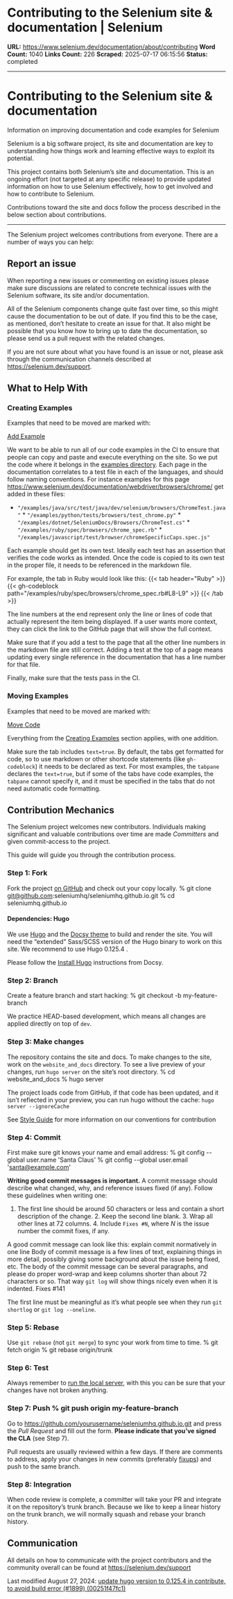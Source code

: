 # Contributing to the Selenium site & documentation | Selenium

**URL:** https://www.selenium.dev/documentation/about/contributing
**Word Count:** 1040
**Links Count:** 226
**Scraped:** 2025-07-17 06:15:56
**Status:** completed

---

# Contributing to the Selenium site & documentation

Information on improving documentation and code examples for Selenium

Selenium is a big software project, its site and documentation are key to understanding how things work and learning effective ways to exploit its potential.

This project contains both Selenium’s site and documentation. This is an ongoing effort \(not targeted at any specific release\) to provide updated information on how to use Selenium effectively, how to get involved and how to contribute to Selenium.

Contributions toward the site and docs follow the process described in the below section about contributions.

* * *

The Selenium project welcomes contributions from everyone. There are a number of ways you can help:

## Report an issue

When reporting a new issues or commenting on existing issues please make sure discussions are related to concrete technical issues with the Selenium software, its site and/or documentation.

All of the Selenium components change quite fast over time, so this might cause the documentation to be out of date. If you find this to be the case, as mentioned, don’t hesitate to create an issue for that. It also might be possible that you know how to bring up to date the documentation, so please send us a pull request with the related changes.

If you are not sure about what you have found is an issue or not, please ask through the communication channels described at <https://selenium.dev/support>.

## What to Help With

### Creating Examples

Examples that need to be moved are marked with:

[Add Example](https://www.selenium.dev/documentation/about/contributing/#creating-examples)

We want to be able to run all of our code examples in the CI to ensure that people can copy and paste and execute everything on the site. So we put the code where it belongs in the [examples directory](https://github.com/SeleniumHQ/seleniumhq.github.io/blob/trunk/examples/). Each page in the documentation correlates to a test file in each of the languages, and should follow naming conventions. For instance examples for this page <https://www.selenium.dev/documentation/webdriver/browsers/chrome/> get added in these files:

  * `"/examples/java/src/test/java/dev/selenium/browsers/ChromeTest.java"`   * `"/examples/python/tests/browsers/test_chrome.py"`   * `"/examples/dotnet/SeleniumDocs/Browsers/ChromeTest.cs"`   * `"/examples/ruby/spec/browsers/chrome_spec.rb"`   * `"/examples/javascript/test/browser/chromeSpecificCaps.spec.js"`

Each example should get its own test. Ideally each test has an assertion that verifies the code works as intended. Once the code is copied to its own test in the proper file, it needs to be referenced in the markdown file.

For example, the tab in Ruby would look like this:                   {{< tab header="Ruby" >}}         {{< gh-codeblock path="/examples/ruby/spec/browsers/chrome_spec.rb#L8-L9" >}}         {{< /tab >}}     

The line numbers at the end represent only the line or lines of code that actually represent the item being displayed. If a user wants more context, they can click the link to the GitHub page that will show the full context.

Make sure that if you add a test to the page that all the other line numbers in the markdown file are still correct. Adding a test at the top of a page means updating every single reference in the documentation that has a line number for that file.

Finally, make sure that the tests pass in the CI.

### Moving Examples

Examples that need to be moved are marked with:

[Move Code](https://www.selenium.dev/documentation/about/contributing/#moving-examples)

Everything from the [Creating Examples](https://www.selenium.dev/documentation/about/contributing/#creating-examples) section applies, with one addition.

Make sure the tab includes `text=true`. By default, the tabs get formatted for code, so to use markdown or other shortcode statements \(like `gh-codeblock`\) it needs to be declared as text. For most examples, the `tabpane` declares the `text=true`, but if some of the tabs have code examples, the `tabpane` cannot specify it, and it must be specified in the tabs that do not need automatic code formatting.

## Contribution Mechanics

The Selenium project welcomes new contributors. Individuals making significant and valuable contributions over time are made _Committers_ and given commit-access to the project.

This guide will guide you through the contribution process.

### Step 1: Fork

Fork the project [on GitHub](https://github.com/seleniumhq/seleniumhq.github.io) and check out your copy locally.               % git clone git@github.com:seleniumhq/seleniumhq.github.io.git     % cd seleniumhq.github.io     

#### Dependencies: Hugo

We use [Hugo](https://gohugo.io/) and the [Docsy theme](https://www.docsy.dev/) to build and render the site. You will need the “extended” Sass/SCSS version of the Hugo binary to work on this site. We recommend to use Hugo 0.125.4 .

Please follow the [Install Hugo](https://www.docsy.dev/docs/getting-started/#install-hugo) instructions from Docsy.

### Step 2: Branch

Create a feature branch and start hacking:               % git checkout -b my-feature-branch     

We practice HEAD-based development, which means all changes are applied directly on top of `dev`.

### Step 3: Make changes

The repository contains the site and docs. To make changes to the site, work on the `website_and_docs` directory. To see a live preview of your changes, run `hugo server` on the site’s root directory.               % cd website_and_docs     % hugo server     

The project loads code from GitHub, if that code has been updated, and it isn’t reflected in your preview, you can run hugo without the cache: `hugo server --ignoreCache`

See [Style Guide](https://www.selenium.dev/documentation/about/style/) for more information on our conventions for contribution

### Step 4: Commit

First make sure git knows your name and email address:               % git config --global user.name 'Santa Claus'     % git config --global user.email 'santa@example.com'     

**Writing good commit messages is important.** A commit message should describe what changed, why, and reference issues fixed \(if any\). Follow these guidelines when writing one:

  1. The first line should be around 50 characters or less and contain a short description of the change.   2. Keep the second line blank.   3. Wrap all other lines at 72 columns.   4. Include `Fixes #N`, where _N_ is the issue number the commit fixes, if any.

A good commit message can look like this:               explain commit normatively in one line          Body of commit message is a few lines of text, explaining things     in more detail, possibly giving some background about the issue     being fixed, etc.          The body of the commit message can be several paragraphs, and     please do proper word-wrap and keep columns shorter than about     72 characters or so. That way `git log` will show things     nicely even when it is indented.          Fixes #141     

The first line must be meaningful as it’s what people see when they run `git shortlog` or `git log --oneline`.

### Step 5: Rebase

Use `git rebase` \(not `git merge`\) to sync your work from time to time.               % git fetch origin     % git rebase origin/trunk     

### Step 6: Test

Always remember to [run the local server](https://gohugo.io/getting-started/usage/#livereload), with this you can be sure that your changes have not broken anything.

### Step 7: Push               % git push origin my-feature-branch     

Go to <https://github.com/yourusername/seleniumhq.github.io.git> and press the _Pull Request_ and fill out the form. **Please indicate that you’ve signed the CLA** \(see Step 7\).

Pull requests are usually reviewed within a few days. If there are comments to address, apply your changes in new commits \(preferably [fixups](http://git-scm.com/docs/git-commit)\) and push to the same branch.

### Step 8: Integration

When code review is complete, a committer will take your PR and integrate it on the repository’s trunk branch. Because we like to keep a linear history on the trunk branch, we will normally squash and rebase your branch history.

## Communication

All details on how to communicate with the project contributors and the community overall can be found at <https://selenium.dev/support>

Last modified August 27, 2024: [update hugo version to 0.125.4 in contribute, to avoid build error \(\#1899\) \(00251f47fc1\)](https://github.com/SeleniumHQ/seleniumhq.github.io/commit/00251f47fc14952cfbaee221fa4e931daf62bb21)